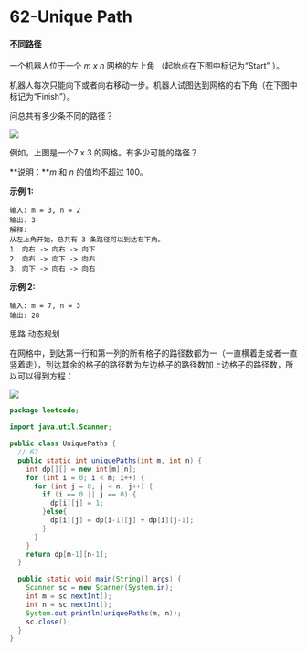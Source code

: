 # 62-Unique Path

#### [不同路径](https://leetcode-cn.com/problems/unique-paths/)

一个机器人位于一个 *m x n* 网格的左上角 （起始点在下图中标记为“Start” ）。

机器人每次只能向下或者向右移动一步。机器人试图达到网格的右下角（在下图中标记为“Finish”）。

问总共有多少条不同的路径？

![](http://ww1.sinaimg.cn/large/d0055ab3ly1g25wv39v66j20b4053gll.jpg)

例如，上图是一个7 x 3 的网格。有多少可能的路径？

**说明：***m* 和 *n* 的值均不超过 100。

**示例 1:**

```
输入: m = 3, n = 2
输出: 3
解释:
从左上角开始，总共有 3 条路径可以到达右下角。
1. 向右 -> 向右 -> 向下
2. 向右 -> 向下 -> 向右
3. 向下 -> 向右 -> 向右
```

**示例 2:**

```
输入: m = 7, n = 3
输出: 28
```

思路 动态规划

在网格中，到达第一行和第一列的所有格子的路径数都为一（一直横着走或者一直竖着走），到达其余的格子的路径数为左边格子的路径数加上边格子的路径数，所以可以得到方程：

<img src="http://latex.codecogs.com/gif.latex?\$$
dp[i][j] =
         \begin{cases}
         1,  & \text{i = 1,j = 1} \\
         dp[i-1][j]+dp[i][j-1], & \text{i}\neq{1,j}\neq{1}
         \end{cases}
$$}" /> 

```java
package leetcode;

import java.util.Scanner;

public class UniquePaths {
  // 62
  public static int uniquePaths(int m, int n) {
    int dp[][] = new int[m][n];
    for (int i = 0; i < m; i++) {
      for (int j = 0; j < n; j++) {
        if (i == 0 || j == 0) {
          dp[i][j] = 1;
        }else{
          dp[i][j] = dp[i-1][j] + dp[i][j-1];
        }
      }
    }
    return dp[m-1][n-1];
  }

  public static void main(String[] args) {
    Scanner sc = new Scanner(System.in);
    int m = sc.nextInt();
    int n = sc.nextInt();
    System.out.println(uniquePaths(m, n));
    sc.close();
  }
}
```